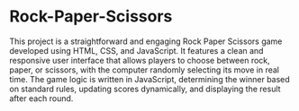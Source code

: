 # Rock-Paper-Scissors
This project is a straightforward and engaging Rock Paper Scissors game developed using HTML, CSS, and JavaScript. It features a clean and responsive user interface that allows players to choose between rock, paper, or scissors, with the computer randomly selecting its move in real time. The game logic is written in JavaScript, determining the winner based on standard rules, updating scores dynamically, and displaying the result after each round.

